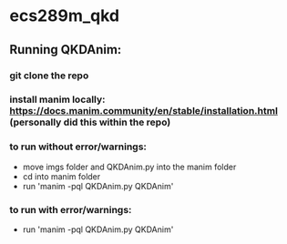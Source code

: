# ecs289m_qkd
## Running QKDAnim:  
### git clone the repo  
### install manim locally: https://docs.manim.community/en/stable/installation.html (personally did this within the repo)  
### to run without error/warnings:  
 *  move imgs folder and QKDAnim.py into the manim folder  
 *  cd into manim folder  
 *  run 'manim -pql QKDAnim.py QKDAnim'  
### to run with error/warnings:  
 *  run 'manim -pql QKDAnim.py QKDAnim'

